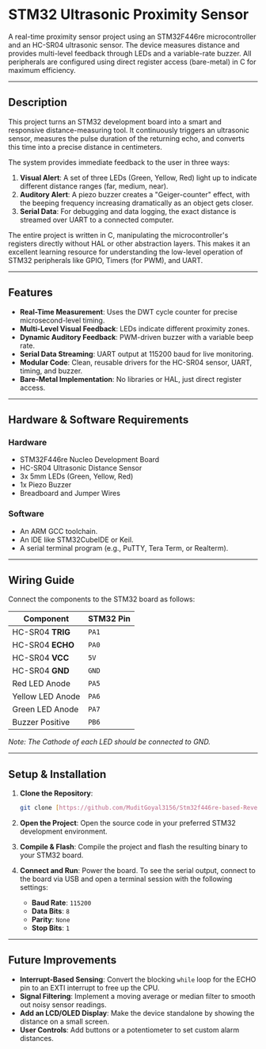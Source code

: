 # STM32 Ultrasonic Proximity Sensor

A real-time proximity sensor project using an STM32F446re microcontroller and an HC-SR04 ultrasonic sensor. The device measures distance and provides multi-level feedback through LEDs and a variable-rate buzzer. All peripherals are configured using direct register access (bare-metal) in C for maximum efficiency.

---

## Description

This project turns an STM32 development board into a smart and responsive distance-measuring tool. It continuously triggers an ultrasonic sensor, measures the pulse duration of the returning echo, and converts this time into a precise distance in centimeters.

The system provides immediate feedback to the user in three ways:

1.  **Visual Alert**: A set of three LEDs (Green, Yellow, Red) light up to indicate different distance ranges (far, medium, near).
2.  **Auditory Alert**: A piezo buzzer creates a "Geiger-counter" effect, with the beeping frequency increasing dramatically as an object gets closer.
3.  **Serial Data**: For debugging and data logging, the exact distance is streamed over UART to a connected computer.

The entire project is written in C, manipulating the microcontroller's registers directly without HAL or other abstraction layers. This makes it an excellent learning resource for understanding the low-level operation of STM32 peripherals like GPIO, Timers (for PWM), and UART.

---

## Features

* **Real-Time Measurement**: Uses the DWT cycle counter for precise microsecond-level timing.
* **Multi-Level Visual Feedback**: LEDs indicate different proximity zones.
* **Dynamic Auditory Feedback**: PWM-driven buzzer with a variable beep rate.
* **Serial Data Streaming**: UART output at 115200 baud for live monitoring.
* **Modular Code**: Clean, reusable drivers for the HC-SR04 sensor, UART, timing, and buzzer.
* **Bare-Metal Implementation**: No libraries or HAL, just direct register access.

---

## Hardware & Software Requirements

### Hardware
* STM32F446re Nucleo Development Board
* HC-SR04 Ultrasonic Distance Sensor
* 3x 5mm LEDs (Green, Yellow, Red)
* 1x Piezo Buzzer
* Breadboard and Jumper Wires

### Software
* An ARM GCC toolchain.
* An IDE like STM32CubeIDE or Keil.
* A serial terminal program (e.g., PuTTY, Tera Term, or Realterm).

---

## Wiring Guide

Connect the components to the STM32 board as follows:

| Component        | STM32 Pin |
| ---------------- | --------- |
| HC-SR04 **TRIG** | `PA1`     |
| HC-SR04 **ECHO** | `PA0`     |
| HC-SR04 **VCC** | `5V`      |
| HC-SR04 **GND** | `GND`     |
| Red LED Anode    | `PA5`     |
| Yellow LED Anode | `PA6`     |
| Green LED Anode  | `PA7`     |
| Buzzer Positive  | `PB6`     |

*Note: The Cathode of each LED should be connected to GND.*

---

## Setup & Installation

1.  **Clone the Repository**:
    ```bash
    git clone [https://github.com/MuditGoyal3156/Stm32f446re-based-Reverse-Parking-sensor.git](https://github.com/MuditGoyal3156/Stm32f446re-based-Reverse-Parking-sensor.git)
    ```

2.  **Open the Project**: Open the source code in your preferred STM32 development environment.

3.  **Compile & Flash**: Compile the project and flash the resulting binary to your STM32 board.

4.  **Connect and Run**: Power the board. To see the serial output, connect to the board via USB and open a terminal session with the following settings:
    * **Baud Rate**: `115200`
    * **Data Bits**: `8`
    * **Parity**: `None`
    * **Stop Bits**: `1`

---

## Future Improvements

* **Interrupt-Based Sensing**: Convert the blocking `while` loop for the ECHO pin to an EXTI interrupt to free up the CPU.
* **Signal Filtering**: Implement a moving average or median filter to smooth out noisy sensor readings.
* **Add an LCD/OLED Display**: Make the device standalone by showing the distance on a small screen.
* **User Controls**: Add buttons or a potentiometer to set custom alarm distances.
